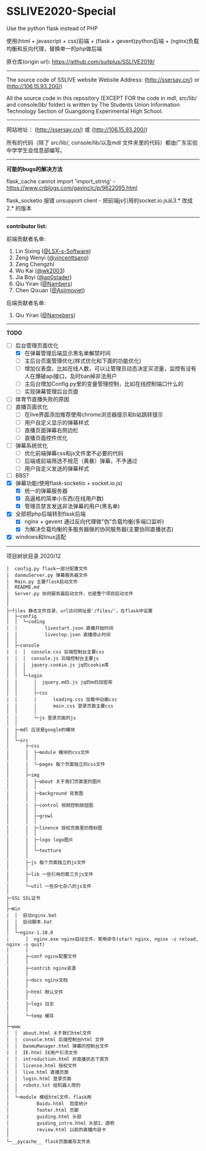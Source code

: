 # SSLIVE2020-Special
Use the python flask instead of PHP

使用(html + javascript + css)前端 + (flask + gevent)python后端 + (nginx)负载均衡和反向代理，替换单一的php做后端

原仓库(origin url): https://github.com/suitplus/SSLIVE2019/

---

The source code of SSLIVE website
Website Address: (http://ssersay.cn/) or (http://106.15.93.200/)

All the source code in this repository (EXCEPT FOR the code in mdl, src/lib/ and console/lib/ folder) is written by The Students Union Information Technology Section of Guangdong Experimental High School.

---

网站地址： (http://ssersay.cn/) 或 (http://106.15.93.200/)

所有的代码（除了 src/lib/, console/lib/以及mdl 文件夹里的代码）都由广东实验中学学生会信息部编写。

---

**可能的bugs的解决方法**

flask_cache cannot import 'import_string' -  https://www.cnblogs.com/gavinclc/p/9622095.html

flask_socketio 报错 unsupport client - 把前端js引用的socket.io.js从3.* 改成2.* 的版本

---

**contributor list:**

前端贡献者名单:

1. Lin Sixing ([@LSX-s-Software](https://github.com/LSX-s-Software))
2. Zeng Wenyi ([@vincenttsang](https://github.com/vincenttsang))
3. Zeng Chengzhi
4. Wu Kai ([@wk2003](https://github.com/wk2003))
5. Jia Boyi ([@ap0stader](https://github.com/ap0stader))
6. Qiu Yiran ([@Nambers](https://github.com/Nambers))
7. Chen Qixuan ([@Asiimoviet](https://github.com/Asiimoviet))

后端贡献者名单:

1. Qiu Yiran ([@Namebers](https://github.com/Nambers))

---

**TODO**

 - [ ] 后台管理页面优化
   - [x] 在弹幕管理后端显示黑名单解禁时间
   - [ ] 主后台页面管理优化(样式优化和下面的功能优化)
   - [ ] 增加仪表盘，比如在线人数，可以让管理员动态决定买流量，监控有没有人在爆破api接口，及时ban掉非法用户
   - [ ] 主后台增加Config.py里的变量管理控制，比如在线控制端口什么的
   - [ ] 实现弹幕管理后台页面
 - [ ] 体育节直播失败的原因
 - [ ] 直播页面优化
   - [ ] 在live界面添加推荐使用chrome浏览器提示和b站跳转提示
   - [ ] 用户自定义显示的弹幕样式
   - [ ] 直播页面弹幕右侧边栏
   - [ ] 直播页面控件优化
 - [ ] 弹幕系统优化
   - [ ] 优化前端弹幕css和js文件里不必要的代码
   - [ ] 后端或前端筛选不规范（黄暴）弹幕，不予通过
   - [ ] 用户自定义发送的弹幕样式
 - [ ] BBS?
 - [x] 弹幕功能(使用flask-socketio + socket.io.js)
   - [x] 统一的弹幕服务器
   - [x] 高逼格的简单小东西(在线用户数)
   - [x] 管理员禁言发送非法弹幕的用户(黑名单)
 - [x] 全部把php后端转到flask后端
   - [x] nginx + gevent 通过反向代理做"伪"负载均衡(多端口监听)
   - [x] 为解决负载均衡的多服务器做的协同服务器(主要协同直播状态)
 - [x] windows和linux适配

---

项目树状目录
2020/12

```
│  config.py flask一部分配置文件
│  danmuServer.py 弹幕服务器文件
│  Main.py 主要flask启动文件
│  README.md
│  Server.py 协同服务器启动文件，也是整个项目启动文件
│  
│        
├─files 静态文件目录，url访问网址是'/files/'，在flask中设置
│  ├─config
│  │  └─coding
│  │          livestart.json 直播开始时间
│  │          livestop.json 直播停止时间
│  │          
│  ├─console
│  │  │  console.css 后端控制台主要css
│  │  │  console.js 后端控制台主要js
│  │  │  jquery.cookie.js jq的cookie库
│  │  │  
│  │  └─login
│  │      │  jquery.md5.js jq的md5加密库
│  │      │  
│  │      ├─css
│  │      │      loading.css 加载中动画css
│  │      │      main.css 登录页面主要css
│  │      │      
│  │      └─js 登录页面的js
│  │              
│  ├─mdl 应该是google的模块
│  │      
│  └─src
│      ├─css
│      │  ├─module 模块的css文件
│      │  │      
│      │  └─pages 每个页面独立的css文件
│      │          
│      ├─img
│      │  ├─about 关于我们页面里的图片
│      │  │      
│      │  ├─background 背景图
│      │  │      
│      │  ├─control 视频控制按钮图
│      │  │      
│      │  ├─growl
│      │  │      
│      │  ├─linence 授权页面里的商标图
│      │  │      
│      │  ├─logo logo图片
│      │  │      
│      │  └─textture
│      │          
│      ├─js 每个页面独立的js文件
│      │      
│      ├─lib 一些引用的第三方js文件
│      │      
│      └─util 一些杂七杂八的js文件
│              
├─SSL SSL证书
│      
├─Win
│  │  启动nginx.bat
│  │  启动脚本.bat
│  │  
│  └─nginx-1.18.0
│      │  nginx.exe nginx启动文件，常用命令(start nginx, nginx -s reload, nginx -s quit)
│      │  
│      ├─conf nginx配置文件
│      │      
│      ├─contrib nginx资源
│      │              
│      ├─docs nginx文档
│      │      
│      ├─html 默认文件
│      │      
│      ├─logs 日志
│      │      
│      └─temp 缓存
│              
├─www
│  │  about.html 关于我们html文件
│  │  console.html 后端控制台html 文件
│  │  DanmuManager.html 弹幕的控制台文件
│  │  IE.html IE用户引流文件
│  │  introduction.html 非直播状态下首页
│  │  license.html 授权文件
│  │  live.html 直播页面
│  │  login.html 登录页面
│  │  robots.txt 给机器人爬的
│  │  
│  └─module 模组html文件，flask用
│          Baidu.html  百度统计
│          footer.html 页脚
│          guiding.html 头部
│          guiding_intro.html 头部2，透明
│          review.html 以前的直播内容卡
│          
└─__pycache__ flask页面缓存文件夹
```
